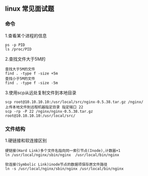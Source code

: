 ## linux 常见面试题

### 命令

1.查看某个进程的信息

    ps -p PID
    ls /proc/PID

2.查找文件大于5M的

    查找大于5M的文件
    find . -type f -size +5m 
    查找小于5M的文件
    find . -type f -size -5m

3.使用scp从远处复制文件到本地目录

    scp root@10.10.10.10:/usr/local/src/nginx-0.5.38.tar.gz /nginx/
    上传本地文件到远程机器指定目录 指定端口 22
    scp -rp -P 22 /nginx/nginx-0.5.38.tar.gz root@10.10.10.10:/usr/local/src/

### 文件结构

1.硬链接和软连接区别

    硬链接(Hard Link)多个文件名指向同一索引节点(Inode),计数器+1
    ln /usr/local/nginx/sbin/nginx  /usr/local/bin/nginx

    软连接(Symbolic Link)inode节点的数据项保存原文件路径
    ln -s /usr/local/nginx/sbin/nginx /usr/local/bin/nginx

### 